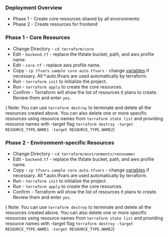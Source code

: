 ### Deployment Overview

- Phase 1 - Create core resources shared by all environments:
- Phase 2 - Create resources for frontend

### Phase 1 - Core Resources

- Change Directory - `cd terraform/core`
- Edit - `backend.tf` - replace the tfstate bucket, path, and aws profile name.
- Edit - `core.tf` - replace aws profile name.
- Copy - `cp tfvars.sample core.auto.tfvars` - change [variables](#variables) if necessary. All \*.auto.tfvars are used automatically by terraform.
- Run - `terraform init` to initialize the project.
- Run - `terraform apply` to create the core resources.
- Confirm - Terraform will show the list of resources it plans to create. Review them and enter `yes`.

( Note: You can use `terraform destroy` to terminate and delete all the resources created above. You can also delete one or more specific resources using resource names from `terraform state list` and providing resource names with -target flag `terraform destroy -target RESOURCE_TYPE.NAME1 -target RESOURCE_TYPE.NAME2`)

### Phase 2 - Environment-specific Resources

- Change Directory - `cd terraform/environments/<envname>`
- Edit - `backend.tf` - replace the tfstate bucket, path, and aws profile name.
- Copy - `cp tfvars.sample core.auto.tfvars` - change [variables](#variables) if necessary. All \*.auto.tfvars are used automatically by terraform.
- Run - `terraform init` to initialize the project.
- Run - `terraform apply` to create the core resources.
- Confirm - Terraform will show the list of resources it plans to create. Review them and enter `yes`.

( Note: You can use `terraform destroy` to terminate and delete all the resources created above. You can also delete one or more specific resources using resource names from `terraform state list` and providing resource names with -target flag `terraform destroy -target RESOURCE_TYPE.NAME1 -target RESOURCE_TYPE.NAME2`)